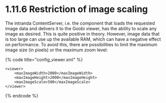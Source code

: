 # 1.11.6 Restriction of image scaling

The intranda ContentServer, i.e. the component that loads the requested image data and delivers it to the Goobi viewer, has the ability to scale any image as desired. This is quite positive in theory. However, image data that is too large can use up the available RAM, which can have a negative effect on performance. To avoid this, there are possibilities to limit the maximum image size \(in pixels\) or the maximum zoom level:

{% code title="config\_viewer.xml" %}
```markup
<viewer>
    <maxImageWidth>2000</maxImageWidth>
    <maxImageHeight>2000</maxImageHeight>
    <maxImageScale>500</maxImageScale>
</viewer>
```
{% endcode %}

